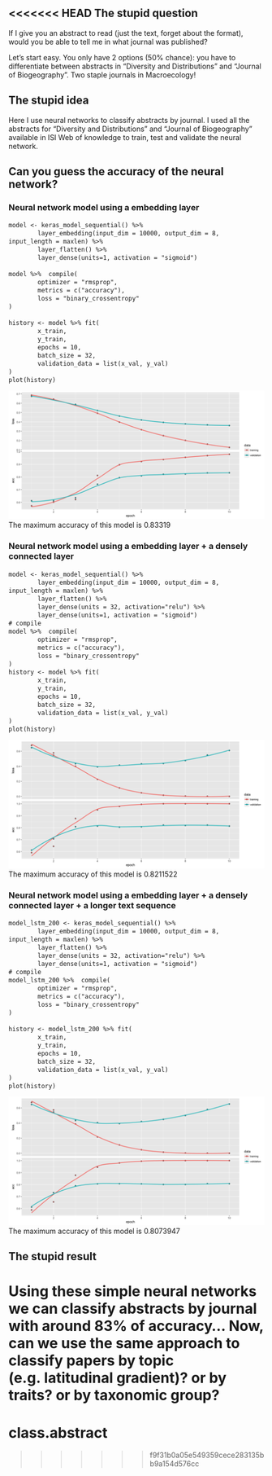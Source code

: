 <<<<<<< HEAD
The stupid question
-------------------

If I give you an abstract to read (just the text, forget about the
format), would you be able to tell me in what journal was published?

Let’s start easy. You only have 2 options (50% chance): you have to
differentiate between abstracts in “Diversity and Distributions” and
“Journal of Biogeography”. Two staple journals in Macroecology!

The stupid idea
---------------

Here I use neural networks to classify abstracts by journal. I used all
the abstracts for “Diversity and Distributions” and “Journal of
Biogeography” available in ISI Web of knowledge to train, test and
validate the neural network.

Can you guess the accuracy of the neural network?
-------------------------------------------------

### Neural network model using a embedding layer

    model <- keras_model_sequential() %>% 
            layer_embedding(input_dim = 10000, output_dim = 8, input_length = maxlen) %>% 
            layer_flatten() %>% 
            layer_dense(units=1, activation = "sigmoid")

    model %>%  compile(
            optimizer = "rmsprop",
            metrics = c("accuracy"),
            loss = "binary_crossentropy"
    )

    history <- model %>% fit(
            x_train, 
            y_train, 
            epochs = 10, 
            batch_size = 32, 
            validation_data = list(x_val, y_val)
    )
    plot(history)

![](class_abstract_files/figure-markdown_strict/plot.validation-1.png)
The maximum accuracy of this model is 0.83319

### Neural network model using a embedding layer + a densely connected layer

    model <- keras_model_sequential() %>% 
            layer_embedding(input_dim = 10000, output_dim = 8, input_length = maxlen) %>% 
            layer_flatten() %>% 
            layer_dense(units = 32, activation="relu") %>% 
            layer_dense(units=1, activation = "sigmoid")
    # compile
    model %>%  compile(
            optimizer = "rmsprop",
            metrics = c("accuracy"),
            loss = "binary_crossentropy"
    )
    history <- model %>% fit(
            x_train, 
            y_train, 
            epochs = 10, 
            batch_size = 32, 
            validation_data = list(x_val, y_val)
    )
    plot(history)

![](class_abstract_files/figure-markdown_strict/adding.dense.layer-1.png)
The maximum accuracy of this model is 0.8211522

### Neural network model using a embedding layer + a densely connected layer + a longer text sequence

    model_lstm_200 <- keras_model_sequential() %>% 
            layer_embedding(input_dim = 10000, output_dim = 8, input_length = maxlen) %>% 
            layer_flatten() %>% 
            layer_dense(units = 32, activation="relu") %>% 
            layer_dense(units=1, activation = "sigmoid")
    # compile
    model_lstm_200 %>%  compile(
            optimizer = "rmsprop",
            metrics = c("accuracy"),
            loss = "binary_crossentropy"
    )

    history <- model_lstm_200 %>% fit(
            x_train, 
            y_train, 
            epochs = 10, 
            batch_size = 32, 
            validation_data = list(x_val, y_val)
    )
    plot(history)

![](class_abstract_files/figure-markdown_strict/longer.sequence.lenght-1.png)
The maximum accuracy of this model is 0.8073947

The stupid result
-----------------

Using these simple neural networks we can classify abstracts by journal
with around 83% of accuracy… Now, can we use the same approach to
classify papers by topic (e.g. latitudinal gradient)? or by traits? or
by taxonomic group?
=======
# class.abstract
>>>>>>> f9f31b0a05e549359cece283135bb9a154d576cc
